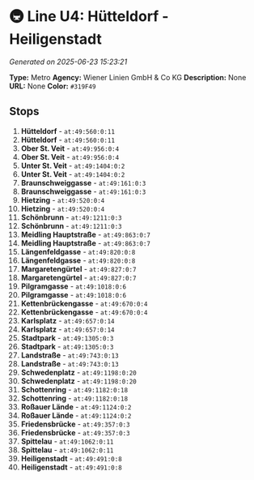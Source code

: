 # 🚇 Line U4: Hütteldorf - Heiligenstadt

*Generated on 2025-06-23 15:23:21*

**Type:** Metro
**Agency:** Wiener Linien GmbH & Co KG
**Description:** None
**URL:** None
**Color:** `#319F49`

## Stops

1. **Hütteldorf** - `at:49:560:0:11`
2. **Hütteldorf** - `at:49:560:0:11`
3. **Ober St. Veit** - `at:49:956:0:4`
4. **Ober St. Veit** - `at:49:956:0:4`
5. **Unter St. Veit** - `at:49:1404:0:2`
6. **Unter St. Veit** - `at:49:1404:0:2`
7. **Braunschweiggasse** - `at:49:161:0:3`
8. **Braunschweiggasse** - `at:49:161:0:3`
9. **Hietzing** - `at:49:520:0:4`
10. **Hietzing** - `at:49:520:0:4`
11. **Schönbrunn** - `at:49:1211:0:3`
12. **Schönbrunn** - `at:49:1211:0:3`
13. **Meidling Hauptstraße** - `at:49:863:0:7`
14. **Meidling Hauptstraße** - `at:49:863:0:7`
15. **Längenfeldgasse** - `at:49:820:0:8`
16. **Längenfeldgasse** - `at:49:820:0:8`
17. **Margaretengürtel** - `at:49:827:0:7`
18. **Margaretengürtel** - `at:49:827:0:7`
19. **Pilgramgasse** - `at:49:1018:0:6`
20. **Pilgramgasse** - `at:49:1018:0:6`
21. **Kettenbrückengasse** - `at:49:670:0:4`
22. **Kettenbrückengasse** - `at:49:670:0:4`
23. **Karlsplatz** - `at:49:657:0:14`
24. **Karlsplatz** - `at:49:657:0:14`
25. **Stadtpark** - `at:49:1305:0:3`
26. **Stadtpark** - `at:49:1305:0:3`
27. **Landstraße** - `at:49:743:0:13`
28. **Landstraße** - `at:49:743:0:13`
29. **Schwedenplatz** - `at:49:1198:0:20`
30. **Schwedenplatz** - `at:49:1198:0:20`
31. **Schottenring** - `at:49:1182:0:18`
32. **Schottenring** - `at:49:1182:0:18`
33. **Roßauer Lände** - `at:49:1124:0:2`
34. **Roßauer Lände** - `at:49:1124:0:2`
35. **Friedensbrücke** - `at:49:357:0:3`
36. **Friedensbrücke** - `at:49:357:0:3`
37. **Spittelau** - `at:49:1062:0:11`
38. **Spittelau** - `at:49:1062:0:11`
39. **Heiligenstadt** - `at:49:491:0:8`
40. **Heiligenstadt** - `at:49:491:0:8`